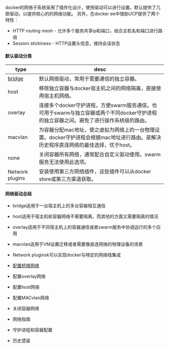 docker的网络子系统采用了插件化设计，使用驱动可以进行设置。默认提供了几款驱动，以提供核心的的网络功能。
另外，在docker ee中借助UCP提供了两个特性：
* HTTP routing mesh - 允许多个服务共享ip和端口，结合主机名和端口进行路由
* Session stickiness - HTTP设置头信息，维持会话状态

#### 默认驱动分类
type|desc
---|---
[bridge](https://github.com/yubiaohyb/docker/blob/master/bridge-verify.md)|默认网络驱动，常用于需要通信的独立容器。
host|移除独立容器与docker宿主机之间的网络隔离，直接使用宿主机网络。
overlay|连接多个docker守护进程，方便swarm服务通信。也可用于swarm与独立容器或两个不同docker守护进程的独立容器之间。避免了进行操作系统级的路由。
macvlan|为容器分配mac地址，使之虚拟为网络上的一台物理设置。docker守护进程会根据mac地址进行路由。是解决历史程序直连网络的最佳选择，优于host。
none|关闭容器所有网络，通常配合自定义驱动使用。swarm服务无法使用此选项。
Network plugins|安装使用第三方网络插件，这些插件可以从docker store或第三方渠道获取。

#### 网络驱动总结
* bridge适用于一台宿主机上的多台容器相互通信
* host适用于宿主机和容器网络不需要隔离，而其他的方面又需要隔离的情况
* overlay适用于不同宿主机上的容器通信或者swarm服务中协调运行的多个应用
* macvlan适用于VM设置迁移或者需要像直连网络的物理设备的场景
* Network pluginsk可以实现docker与特定的网络栈集成


* [配置桥接网络](https://github.com/yubiaohyb/docker/blob/master/configure-bridge.md)
* 配置overlay网络
* 配置host网络
* 配置MACvlan网络
* 关闭容器网络
* 网络指南
* 守护进程和容器配置
* 历史遗留


